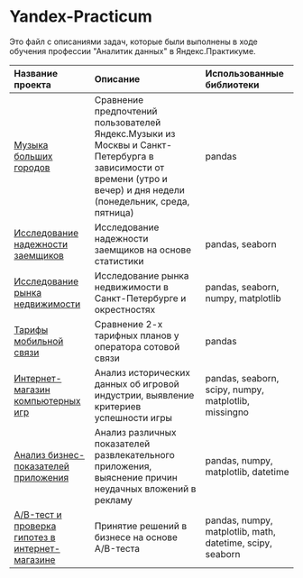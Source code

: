 # Yandex-Practicum

Это файл с описаниями задач, которые были выполнены в ходе обучения профессии "Аналитик данных" в Яндекс.Практикуме.


| Название проекта | Описание | Использованные библиотеки |
| :------ | :------ | :------ |
| [Музыка больших городов](/1_big_cities_music/README.md) | Сравнение предпочтений пользователей Яндекс.Музыки из Москвы и Санкт-Петербурга в зависимости от времени (утро и вечер) и дня недели (понедельник, среда, пятница) | pandas |
| [Исследование надежности заемщиков](/2_banking/README.md) | Исследование надежности заемщиков на основе статистики | pandas, seaborn |
| [Исследование рынка недвижимости](/3_apartment_research/README.md) | Исследование рынка недвижимости в Санкт-Петербурге и окрестностях | pandas, seaborn, numpy, matplotlib |
| [Тарифы мобильной связи](/4_telecommunications/README.md) | Сравнение 2-х тарифных планов у оператора сотовой связи | pandas |
| [Интернет-магазин компьютерных игр](/5_computer_games_market/README.md) | Анализ исторических данных об игровой индустрии, выявление критериев успешности игры | pandas, seaborn, scipy, numpy, matplotlib, missingno |
| [Анализ бизнес-показателей приложения](/6_application_metrics/README.md) | Анализ различных показателей развлекательного приложения, выяснение причин неудачных вложений в рекламу | pandas, numpy, matplotlib, datetime |
| [А/B-тест и проверка гипотез в интернет-магазине](/7_ab_test/README.md) | Принятие решений в бизнесе на основе А/B-теста | pandas, numpy, matplotlib, math, datetime, scipy, seaborn |